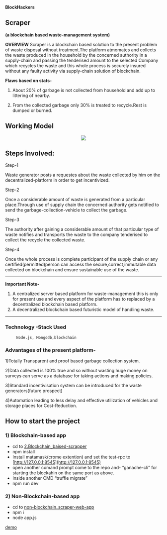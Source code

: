         
**BlockHackers**
## Scraper 
**(a blockchain based waste-management system)**

****OVERVIEW****
Scraper is a blockchain based solution to the present problem of waste disposal without treatment.The platform atmomates and collects the waste produced in the household by the concerned authority in a supply-chain and passing the tenderised amount to the selected Company which recycles the waste and this whole process is securely insured without any faulty activity via supply-chain solution of blockchain.

**Flaws based on stats-**
1.  About 20% of garbage is not collected from household and add up to littering of nearby.
    
2.  From the collected garbage only 30% is treated to recycle.Rest is dumped or burned.

## **Working Model**

<p align="center">
  <img src="https://user-images.githubusercontent.com/35661486/47958907-77883280-dffb-11e8-8a99-f8c732699a0a.png" />
</p>

## Steps Involved:

Step-1

Waste generator posts a requestes about the waste collected by him on the decentralized-platform in order to get incentivized.

Step-2

Once a considerable amount of waste is generated from a particular place.Through use of supply chain the concerned authority gets notified to send the garbage-collection-vehicle to collect the garbage.

Step-3

The authority after gaining a considerable amount of that particular type of waste notifies and transports the waste to the company tenderised to collect the recycle the collected waste.

Step-4

Once the whole process is complete participant of the supply chain or any certified(permitted)person can access the secure,correct,immutable data collected on blockchain and ensure sustainable use of the waste.

-------------------------------------------------------------------------------------

**Important Note-**
1) A centralized server based platform for waste-management this is only for present use and every aspect of the platform has to replaced by a decentralized blockchain based platform.
1) A decentralized blockchain based futuristic model of handling waste.

----------------------
###  Technology -Stack Used

         Node.js, Mongodb,blockchain
  
 
### Advantages of the present platform-

1)Totally Transparent and proof based garbage collection system.

2)Data collected is 100% true and so without wasting huge money on surveys can serve as a database for taking actions and making policies.

3)Standard incentivisation system can be introduced for the waste generators(future prospect)

4)Automation leading to less delay and effective utilization of vehicles and storage places for Cost-Reduction.

## **How to start the project**

### 1) Blockchain-based app
			

 - cd to [2.Blockchain_baised-scrapper](https://github.com/sudonitesh/runio/tree/master/2.Blockchain_baised-scrapper "2.Blockchain_baised-scrapper")
- npm install
- Install matamask(crome extention) and set the test-rpc to [http://127.0.0.1:8545](http://127.0.0.1:8545)
- open another comand prompt come to the repo and- “ganache-cli” for starting the blockahin on the same port as above.
- Inside another CMD “truffle migrate”
- npm run dev

### 2) Non-Blockchain-based app
- cd to [non-blockchain_scraper-web-app](https://github.com/sudonitesh/runio/tree/master/non-blockchain_scraper-web-app "non-blockchain_scraper-web-app")
- npm i
- node app.js

[demo](https://drive.google.com/open?id=11C_WZe3uJ4H-khqNWQcYvuDQwLJo5ZZL)

